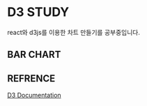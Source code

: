# D3 STUDY

react와 d3js를 이용한 차트 만들기를 공부중입니다. 
## BAR CHART 






## REFRENCE 
[D3 Documentation](https://github.com/d3/d3/wiki)
